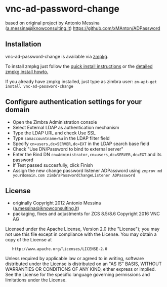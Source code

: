 vnc-ad-password-change
======================

based on original project by Antonio Messina (a.messina@iknowconsulting.it) https://github.com/xMAnton/ADPassword

## Installation
vnc-ad-password-change is available via [zmpkg](https://github.com/vnc-biz/zcs-zmpkg).

To install zmpkg just follow the [quick install instructions](https://collaboration.vnc.biz/product-area/vnc-business-cloud-apps/vnc-zimlets/zmpkg/zmpkg-and-vnc-zimlets-installation-info) or the [detailed zmpkg install howto.](https://collaboration.vnc.biz/product-area/vnc-business-cloud-apps/vnc-zimlets/zmpkg/zmpkg-manual-with-screenshots)

If you already have zmpkg installed, just type as zimbra user:
`zm-apt-get install vnc-ad-password-change`


## Configure authentication settings for your domain

* Open the Zimbra Administration console
* Select External LDAP as authentication mechanism
* Type the LDAP URL and check Use SSL
* Type `samaccountname=%u` in the LDAP filter field
* Specify `cn=users,dc=SERVER,dc=EXT` in the LDAP search base field
* Check "Use DN/Password to bind to external server"
* Enter the Bind DN `cn=Administrator,cn=users,dc=SERVER,dc=EXT` and its password
* If Test passed succesfully, click Finish
* Assign the new change password listener ADPassword using `zmprov md yourdomain.com zimbraPasswordChangeListener ADPassword`



## License
* originally Copyright 2012 Antonio Messina (a.messina@iknowconsulting.it)
* packaging, fixes and adjustments for ZCS 8.5/8.6 Copyright 2016 VNC AG

Licensed under the Apache License, Version 2.0 (the "License"); you may not use this file except in compliance with the License. You may obtain a copy of the License at

       http://www.apache.org/licenses/LICENSE-2.0
Unless required by applicable law or agreed to in writing, software
distributed under the License is distributed on an "AS IS" BASIS,
WITHOUT WARRANTIES OR CONDITIONS OF ANY KIND, either express or implied.
See the License for the specific language governing permissions and
limitations under the License.
